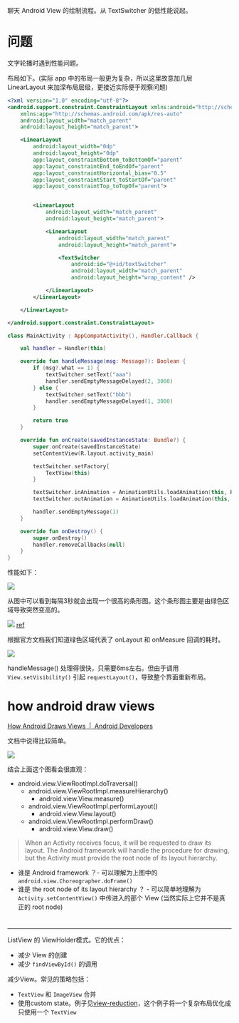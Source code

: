 
聊天 Android View 的绘制流程。从 TextSwitcher 的低性能说起。

# 问题
文字轮播时遇到性能问题。

布局如下。(实际 app 中的布局一般更为复杂，所以这里故意加几层 LinearLayout 来加深布局层级，更接近实际便于观察问题)

```xml
<?xml version="1.0" encoding="utf-8"?>
<android.support.constraint.ConstraintLayout xmlns:android="http://schemas.android.com/apk/res/android"
    xmlns:app="http://schemas.android.com/apk/res-auto"
    android:layout_width="match_parent"
    android:layout_height="match_parent">

    <LinearLayout
        android:layout_width="0dp"
        android:layout_height="0dp"
        app:layout_constraintBottom_toBottomOf="parent"
        app:layout_constraintEnd_toEndOf="parent"
        app:layout_constraintHorizontal_bias="0.5"
        app:layout_constraintStart_toStartOf="parent"
        app:layout_constraintTop_toTopOf="parent">


        <LinearLayout
            android:layout_width="match_parent"
            android:layout_height="match_parent">

            <LinearLayout
                android:layout_width="match_parent"
                android:layout_height="match_parent">

                <TextSwitcher
                    android:id="@+id/textSwitcher"
                    android:layout_width="match_parent"
                    android:layout_height="wrap_content" />

            </LinearLayout>
        </LinearLayout>

    </LinearLayout>

</android.support.constraint.ConstraintLayout>
```

```kotlin
class MainActivity : AppCompatActivity(), Handler.Callback {

    val handler = Handler(this)

    override fun handleMessage(msg: Message?): Boolean {
        if (msg?.what == 1) {
            textSwitcher.setText("aaa")
            handler.sendEmptyMessageDelayed(2, 3000)
        } else {
            textSwitcher.setText("bbb")
            handler.sendEmptyMessageDelayed(1, 3000)
        }

        return true
    }

    override fun onCreate(savedInstanceState: Bundle?) {
        super.onCreate(savedInstanceState)
        setContentView(R.layout.activity_main)

        textSwitcher.setFactory{
            TextView(this)
        }

        textSwitcher.inAnimation = AnimationUtils.loadAnimation(this, R.anim.text_switch_push_up_in)
        textSwitcher.outAnimation = AnimationUtils.loadAnimation(this, R.anim.text_switch_push_up_out)

        handler.sendEmptyMessage(1)
    }

    override fun onDestroy() {
        super.onDestroy()
        handler.removeCallbacks(null)
    }
}
```

性能如下：

![](002-view-opt-tips/1.png)

从图中可以看到每隔3秒就会出现一个很高的条形图。这个条形图主要是由绿色区域导致突然变高的。

![](002-view-opt-tips/2.png) [ref](https://developer.android.com/studio/profile/inspect-gpu-rendering)

根据官方文档我们知道绿色区域代表了  onLayout 和 onMeasure 回调的耗时。

![](002-view-opt-tips/3.png)

handleMessage() 处理得很快，只需要6ms左右。但由于调用 `View.setVisibility()` 引起 `requestLayout()`，导致整个界面重新布局。

# how android draw views

[How Android Draws Views  |  Android Developers](https://developer.android.com/guide/topics/ui/how-android-draws)

文档中说得比较简单。

![](002-view-opt-tips/5.png)


结合上面这个图看会很直观：

+ android.view.ViewRootImpl.doTraversal()
  + android.view.ViewRootImpl.measureHierarchy()
    + android.view.View.measure()
  + android.view.ViewRootImpl.performLayout()
    + android.view.View.layout()
  + android.view.ViewRootImpl.performDraw()
    + android.view.View.draw()

> When an Activity receives focus, it will be requested to draw its layout. The Android framework will handle the procedure for drawing, but the Activity must provide the root node of its layout hierarchy.

+ 谁是 Android framework ？- 可以理解为上图中的 `android.view.Choreographer.doFrame()`
+ 谁是 the root node of its layout hierarchy ？ - 可以简单地理解为 `Activity.setContentView()` 中传进入的那个 View (当然实际上它并不是真正的 root node)

#



---




ListView 的 ViewHolder模式。它的优点：

+ 减少 View 的创建
+ 减少 `findViewById()` 的调用

减少View。常见的策略包括：

+ `TextView` 和 `ImageView` 合并
+ 使用custom state。例子见[view-reduction](https://sriramramani.wordpress.com/2013/03/25/view-reduction/)，这个例子将一个复杂布局优化成只使用一个 `TextView`




